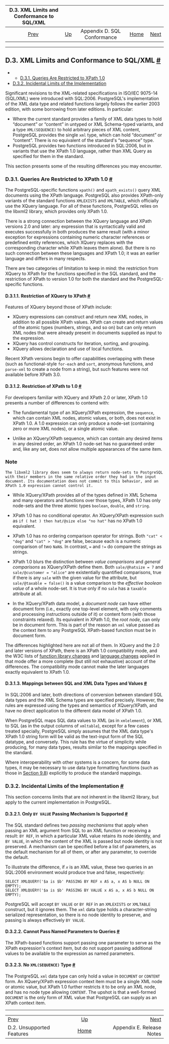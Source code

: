 <!--?xml version="1.0" encoding="UTF-8" standalone="no"?-->

|                  D.3. XML Limits and Conformance to SQL/XML                 |                                                   |                             |                                                       |                                                   |
| :-------------------------------------------------------------------------: | :------------------------------------------------ | :-------------------------: | ----------------------------------------------------: | ------------------------------------------------: |
| [Prev](unsupported-features-sql-standard.html "D.2. Unsupported Features")  | [Up](features.html "Appendix D. SQL Conformance") | Appendix D. SQL Conformance | [Home](index.html "PostgreSQL 17devel Documentation") |  [Next](release.html "Appendix E. Release Notes") |

***

## D.3. XML Limits and Conformance to SQL/XML [#](#XML-LIMITS-CONFORMANCE)

  * *   [D.3.1. Queries Are Restricted to XPath 1.0](xml-limits-conformance.html#FUNCTIONS-XML-LIMITS-XPATH1)
* [D.3.2. Incidental Limits of the Implementation](xml-limits-conformance.html#FUNCTIONS-XML-LIMITS-POSTGRESQL)

Significant revisions to the XML-related specifications in ISO/IEC 9075-14 (SQL/XML) were introduced with SQL:2006. PostgreSQL's implementation of the XML data type and related functions largely follows the earlier 2003 edition, with some borrowing from later editions. In particular:

* Where the current standard provides a family of XML data types to hold “document” or “content” in untyped or XML Schema-typed variants, and a type `XML(SEQUENCE)` to hold arbitrary pieces of XML content, PostgreSQL provides the single `xml` type, which can hold “document” or “content”. There is no equivalent of the standard's “sequence” type.
* PostgreSQL provides two functions introduced in SQL:2006, but in variants that use the XPath 1.0 language, rather than XML Query as specified for them in the standard.

This section presents some of the resulting differences you may encounter.

### D.3.1. Queries Are Restricted to XPath 1.0 [#](#FUNCTIONS-XML-LIMITS-XPATH1)

The PostgreSQL-specific functions `xpath()` and `xpath_exists()` query XML documents using the XPath language. PostgreSQL also provides XPath-only variants of the standard functions `XMLEXISTS` and `XMLTABLE`, which officially use the XQuery language. For all of these functions, PostgreSQL relies on the libxml2 library, which provides only XPath 1.0.

There is a strong connection between the XQuery language and XPath versions 2.0 and later: any expression that is syntactically valid and executes successfully in both produces the same result (with a minor exception for expressions containing numeric character references or predefined entity references, which XQuery replaces with the corresponding character while XPath leaves them alone). But there is no such connection between these languages and XPath 1.0; it was an earlier language and differs in many respects.

There are two categories of limitation to keep in mind: the restriction from XQuery to XPath for the functions specified in the SQL standard, and the restriction of XPath to version 1.0 for both the standard and the PostgreSQL-specific functions.

#### D.3.1.1. Restriction of XQuery to XPath [#](#FUNCTIONS-XML-LIMITS-XPATH1-XQUERY-RESTRICTION)

Features of XQuery beyond those of XPath include:

* XQuery expressions can construct and return new XML nodes, in addition to all possible XPath values. XPath can create and return values of the atomic types (numbers, strings, and so on) but can only return XML nodes that were already present in documents supplied as input to the expression.
* XQuery has control constructs for iteration, sorting, and grouping.
* XQuery allows declaration and use of local functions.

Recent XPath versions begin to offer capabilities overlapping with these (such as functional-style `for-each` and `sort`, anonymous functions, and `parse-xml` to create a node from a string), but such features were not available before XPath 3.0.

#### D.3.1.2. Restriction of XPath to 1.0 [#](#XML-XPATH-1-SPECIFICS)

For developers familiar with XQuery and XPath 2.0 or later, XPath 1.0 presents a number of differences to contend with:

* The fundamental type of an XQuery/XPath expression, the `sequence`, which can contain XML nodes, atomic values, or both, does not exist in XPath 1.0. A 1.0 expression can only produce a node-set (containing zero or more XML nodes), or a single atomic value.

* Unlike an XQuery/XPath sequence, which can contain any desired items in any desired order, an XPath 1.0 node-set has no guaranteed order and, like any set, does not allow multiple appearances of the same item.

### Note

    The libxml2 library does seem to always return node-sets to PostgreSQL with their members in the same relative order they had in the input document. Its documentation does not commit to this behavior, and an XPath 1.0 expression cannot control it.

* While XQuery/XPath provides all of the types defined in XML Schema and many operators and functions over those types, XPath 1.0 has only node-sets and the three atomic types `boolean`, `double`, and `string`.

* XPath 1.0 has no conditional operator. An XQuery/XPath expression such as `if ( hat ) then hat/@size else "no hat"` has no XPath 1.0 equivalent.

* XPath 1.0 has no ordering comparison operator for strings. Both `"cat" < "dog"` and `"cat" > "dog"` are false, because each is a numeric comparison of two `NaN`s. In contrast, `=` and `!=` do compare the strings as strings.

* XPath 1.0 blurs the distinction between *value comparisons* and *general comparisons* as XQuery/XPath define them. Both `sale/@hatsize = 7` and `sale/@customer = "alice"` are existentially quantified comparisons, true if there is any `sale` with the given value for the attribute, but `sale/@taxable = false()` is a value comparison to the *effective boolean value* of a whole node-set. It is true only if no `sale` has a `taxable` attribute at all.

* In the XQuery/XPath data model, a *document node* can have either document form (i.e., exactly one top-level element, with only comments and processing instructions outside of it) or content form (with those constraints relaxed). Its equivalent in XPath 1.0, the *root node*, can only be in document form. This is part of the reason an `xml` value passed as the context item to any PostgreSQL XPath-based function must be in document form.

The differences highlighted here are not all of them. In XQuery and the 2.0 and later versions of XPath, there is an XPath 1.0 compatibility mode, and the W3C lists of [function library changes](https://www.w3.org/TR/2010/REC-xpath-functions-20101214/#xpath1-compatibility) and [language changes](https://www.w3.org/TR/xpath20/#id-backwards-compatibility) applied in that mode offer a more complete (but still not exhaustive) account of the differences. The compatibility mode cannot make the later languages exactly equivalent to XPath 1.0.

#### D.3.1.3. Mappings between SQL and XML Data Types and Values [#](#FUNCTIONS-XML-LIMITS-CASTS)

In SQL:2006 and later, both directions of conversion between standard SQL data types and the XML Schema types are specified precisely. However, the rules are expressed using the types and semantics of XQuery/XPath, and have no direct application to the different data model of XPath 1.0.

When PostgreSQL maps SQL data values to XML (as in `xmlelement`), or XML to SQL (as in the output columns of `xmltable`), except for a few cases treated specially, PostgreSQL simply assumes that the XML data type's XPath 1.0 string form will be valid as the text-input form of the SQL datatype, and conversely. This rule has the virtue of simplicity while producing, for many data types, results similar to the mappings specified in the standard.

Where interoperability with other systems is a concern, for some data types, it may be necessary to use data type formatting functions (such as those in [Section 9.8](functions-formatting.html "9.8. Data Type Formatting Functions")) explicitly to produce the standard mappings.

### D.3.2. Incidental Limits of the Implementation [#](#FUNCTIONS-XML-LIMITS-POSTGRESQL)

This section concerns limits that are not inherent in the libxml2 library, but apply to the current implementation in PostgreSQL.

#### D.3.2.1. Only `BY VALUE` Passing Mechanism Is Supported [#](#FUNCTIONS-XML-LIMITS-POSTGRESQL-BY-VALUE-ONLY)

The SQL standard defines two *passing mechanisms* that apply when passing an XML argument from SQL to an XML function or receiving a result: `BY REF`, in which a particular XML value retains its node identity, and `BY VALUE`, in which the content of the XML is passed but node identity is not preserved. A mechanism can be specified before a list of parameters, as the default mechanism for all of them, or after any parameter, to override the default.

To illustrate the difference, if *`x`* is an XML value, these two queries in an SQL:2006 environment would produce true and false, respectively:

    SELECT XMLQUERY('$a is $b' PASSING BY REF x AS a, x AS b NULL ON EMPTY);
    SELECT XMLQUERY('$a is $b' PASSING BY VALUE x AS a, x AS b NULL ON EMPTY);

PostgreSQL will accept `BY VALUE` or `BY REF` in an `XMLEXISTS` or `XMLTABLE` construct, but it ignores them. The `xml` data type holds a character-string serialized representation, so there is no node identity to preserve, and passing is always effectively `BY VALUE`.

#### D.3.2.2. Cannot Pass Named Parameters to Queries [#](#FUNCTIONS-XML-LIMITS-POSTGRESQL-NAMED-PARAMETERS)

The XPath-based functions support passing one parameter to serve as the XPath expression's context item, but do not support passing additional values to be available to the expression as named parameters.

#### D.3.2.3. No `XML(SEQUENCE)` Type [#](#FUNCTIONS-XML-LIMITS-POSTGRESQL-NO-XML-SEQUENCE)

The PostgreSQL `xml` data type can only hold a value in `DOCUMENT` or `CONTENT` form. An XQuery/XPath expression context item must be a single XML node or atomic value, but XPath 1.0 further restricts it to be only an XML node, and has no node type allowing `CONTENT`. The upshot is that a well-formed `DOCUMENT` is the only form of XML value that PostgreSQL can supply as an XPath context item.

***

|                                                                             |                                                       |                                                   |
| :-------------------------------------------------------------------------- | :---------------------------------------------------: | ------------------------------------------------: |
| [Prev](unsupported-features-sql-standard.html "D.2. Unsupported Features")  |   [Up](features.html "Appendix D. SQL Conformance")   |  [Next](release.html "Appendix E. Release Notes") |
| D.2. Unsupported Features                                                   | [Home](index.html "PostgreSQL 17devel Documentation") |                         Appendix E. Release Notes |
